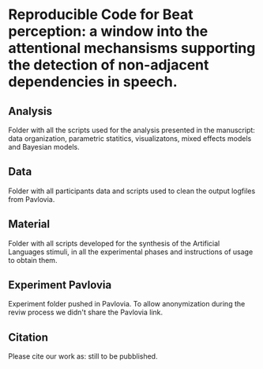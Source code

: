 
# Reproducible Code for Beat perception: a window into the attentional mechansisms supporting the detection of non-adjacent dependencies in speech. 


## Analysis

Folder with all the scripts used for the analysis presented in the manuscript: data organization, parametric statitics, visualizatons, mixed effects models and Bayesian models.

## Data

Folder with all participants data and scripts used to clean the output logfiles from Pavlovia. 

## Material

Folder with all scripts developed for the synthesis of the Artificial Languages stimuli, in all the experimental phases and instructions of usage to obtain them.

## Experiment Pavlovia

Experiment folder pushed in Pavlovia. To allow anonymization during the reviw process we didn't share the Pavlovia link.

## Citation

Please cite our work as: still to be pubblished.
 

